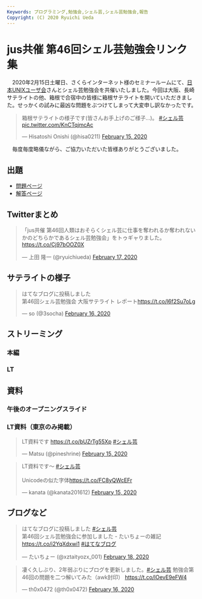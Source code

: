```yaml
---
Keywords: プログラミング,勉強会,シェル芸,シェル芸勉強会,報告
Copyright: (C) 2020 Ryuichi Ueda
---
```


# jus共催 第46回シェル芸勉強会リンク集

　2020年2月15日土曜日、さくらインターネット様のセミナールームにて、[日本UNIXユーザ会](https://www.jus.or.jp/)さんとシェル芸勉強会を共催いたしました。今回は大阪、長崎サテライトの他、箱根で合宿中の皆様に箱根サテライトを開いていただきました。せっかくの試みに最凶な問題をぶつけてしまって大変申し訳なかったです。

<blockquote class="twitter-tweet"><p lang="ja" dir="ltr">箱根サテライトの様子です(皆さんお手上げのご様子…)。 <a href="https://twitter.com/hashtag/%E3%82%B7%E3%82%A7%E3%83%AB%E8%8A%B8?src=hash&amp;ref_src=twsrc%5Etfw">#シェル芸</a> <a href="https://t.co/KnCTqjmcAc">pic.twitter.com/KnCTqjmcAc</a></p>&mdash; Hisatoshi Onishi (@hisa0211) <a href="https://twitter.com/hisa0211/status/1228536037195935746?ref_src=twsrc%5Etfw">February 15, 2020</a></blockquote> <script async src="https://platform.twitter.com/widgets.js" charset="utf-8"></script>


　毎度毎度略儀ながら、ご協力いただいた皆様ありがとうございました。


## 出題

* [問題ページ](/?post=20200215_shellgei_46_q)
* [解答ページ](/?post=20200215_shellgei_46)

## Twitterまとめ

<blockquote class="twitter-tweet" data-partner="tweetdeck"><p lang="ja" dir="ltr">「jus共催 第46回人類はおそらくシェル芸に仕事を奪われるか奪われないかのどちらかであるシェル芸勉強会」をトゥギャりました。 <a href="https://t.co/Cj97bOOZ0X">https://t.co/Cj97bOOZ0X</a></p>&mdash; 上田 隆一 (@ryuichiueda) <a href="https://twitter.com/ryuichiueda/status/1229243858283745281?ref_src=twsrc%5Etfw">February 17, 2020</a></blockquote>
<script async src="https://platform.twitter.com/widgets.js" charset="utf-8"></script>



## サテライトの様子

<blockquote class="twitter-tweet"><p lang="ja" dir="ltr">はてなブログに投稿しました<br>第46回シェル芸勉強会 大阪サテライト レポート<a href="https://t.co/l6f2Su7oLg">https://t.co/l6f2Su7oLg</a></p>&mdash; so (@3socha) <a href="https://twitter.com/3socha/status/1228942559759650817?ref_src=twsrc%5Etfw">February 16, 2020</a></blockquote> <script async src="https://platform.twitter.com/widgets.js" charset="utf-8"></script>

## ストリーミング

### 本編

### LT



## 資料

### 午後のオープニングスライド



### LT資料（東京のみ掲載）

<blockquote class="twitter-tweet"><p lang="ja" dir="ltr">LT資料です <a href="https://t.co/bUZrTg55Xp">https://t.co/bUZrTg55Xp</a> <a href="https://twitter.com/hashtag/%E3%82%B7%E3%82%A7%E3%83%AB%E8%8A%B8?src=hash&amp;ref_src=twsrc%5Etfw">#シェル芸</a></p>&mdash; Matsu (@pineshrine) <a href="https://twitter.com/pineshrine/status/1228577603721678850?ref_src=twsrc%5Etfw">February 15, 2020</a></blockquote> <script async src="https://platform.twitter.com/widgets.js" charset="utf-8"></script>

<blockquote class="twitter-tweet"><p lang="ja" dir="ltr">LT資料です～ <a href="https://twitter.com/hashtag/%E3%82%B7%E3%82%A7%E3%83%AB%E8%8A%B8?src=hash&amp;ref_src=twsrc%5Etfw">#シェル芸</a><br><br>Unicodeの似た字体<a href="https://t.co/FC8yQWcEFr">https://t.co/FC8yQWcEFr</a></p>&mdash; kanata (@kanata201612) <a href="https://twitter.com/kanata201612/status/1228596523845308417?ref_src=twsrc%5Etfw">February 15, 2020</a></blockquote> <script async src="https://platform.twitter.com/widgets.js" charset="utf-8"></script>


## ブログなど


<blockquote class="twitter-tweet" data-partner="tweetdeck"><p lang="ja" dir="ltr">はてなブログに投稿しました <a href="https://twitter.com/hashtag/%E3%82%B7%E3%82%A7%E3%83%AB%E8%8A%B8?src=hash&amp;ref_src=twsrc%5Etfw">#シェル芸</a><br>第46回シェル芸勉強会に参加しました - たいちょーの雑記 <a href="https://t.co/i2YqXdxwi1">https://t.co/i2YqXdxwi1</a> <a href="https://twitter.com/hashtag/%E3%81%AF%E3%81%A6%E3%81%AA%E3%83%96%E3%83%AD%E3%82%B0?src=hash&amp;ref_src=twsrc%5Etfw">#はてなブログ</a></p>&mdash; たいちょー (@xztaityozx_001) <a href="https://twitter.com/xztaityozx_001/status/1229788893886566401?ref_src=twsrc%5Etfw">February 18, 2020</a></blockquote>
<script async src="https://platform.twitter.com/widgets.js" charset="utf-8"></script>

<blockquote class="twitter-tweet"><p lang="ja" dir="ltr">凄く久しぶり、2年弱ぶりにブログを更新しました。<a href="https://twitter.com/hashtag/%E3%82%B7%E3%82%A7%E3%83%AB%E8%8A%B8?src=hash&amp;ref_src=twsrc%5Etfw">#シェル芸</a> 勉強会第46回の問題を二つ解いてみた（awk封印） <a href="https://t.co/lOevE9eFW4">https://t.co/lOevE9eFW4</a></p>&mdash; th0x0472 (@th0x0472) <a href="https://twitter.com/th0x0472/status/1228973583226957824?ref_src=twsrc%5Etfw">February 16, 2020</a></blockquote> <script async src="https://platform.twitter.com/widgets.js" charset="utf-8"></script>
